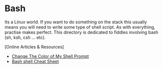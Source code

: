 Bash
=====

Its a Linux world. If you want to do something on the stack this usually means you will need to write
some type of shell script.  As with everything, practise makes perfect. This directory is
dedicated to fiddles involving bash (sh, ksh, csh ... etc).

[Online Articles & Resources]

* [Change The Color of My Shell Prompt](http://www.cyberciti.biz/faq/bash-shell-change-the-color-of-my-shell-prompt-under-linux-or-unix/)
* [Bash shell Cheat Sheet](http://cli.learncodethehardway.org/bash_cheat_sheet.pdf)








